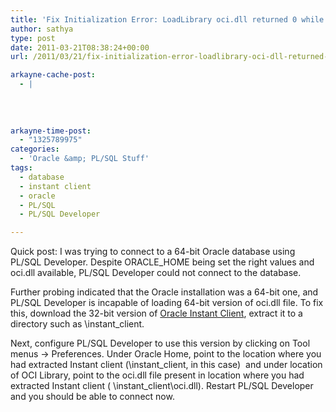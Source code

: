 ```yaml
---
title: 'Fix Initialization Error: LoadLibrary oci.dll returned 0 while trying to connect to Oracle using PL/SQL Developer'
author: sathya
type: post
date: 2011-03-21T08:38:24+00:00
url: /2011/03/21/fix-initialization-error-loadlibrary-oci-dll-returned-0-while-trying-to-connect-to-oracle-using-plsql-developer/

arkayne-cache-post:
  - |
    
    
    
    
arkayne-time-post:
  - "1325789975"
categories:
  - 'Oracle &amp; PL/SQL Stuff'
tags:
  - database
  - instant client
  - oracle
  - PL/SQL
  - PL/SQL Developer

---
```

Quick post: I was trying to connect to a 64-bit Oracle database using PL/SQL Developer. Despite ORACLE_HOME being set the right values and oci.dll available, PL/SQL Developer could not connect to the database.

<!--more-->

Further probing indicated that the Oracle installation was a 64-bit one, and PL/SQL Developer is incapable of loading 64-bit version of oci.dll file. To fix this, download the 32-bit version of [Oracle Instant Client][1], extract it to a directory such as \instant_client.

Next, configure PL/SQL Developer to use this version by clicking on Tool menus -> Preferences. Under Oracle Home, point to the location where you had extracted Instant client (\instant\_client, in this case)  and under location of OCI Library, point to the oci.dll file present in location where you had extracted Instant client ( \instant\_client\oci.dll). Restart PL/SQL Developer and you should be able to connect now.

 [1]: http://www.oracle.com/technetwork/database/features/instant-client/index-097480.html
